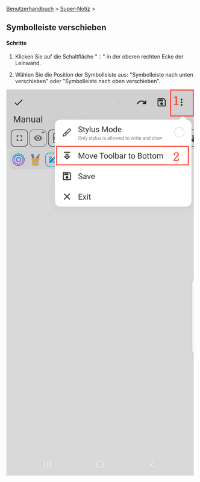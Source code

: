 [Benutzerhandbuch](/dragonnest/drawnote/manual/en) > [Super-Notiz](/dragonnest/drawnote/manual/en/super_note) >

Symbolleiste verschieben
---
#### Schritte

1. Klicken Sie auf die Schaltfläche "⋮" in der oberen rechten Ecke der Leinwand.

2. Wählen Sie die Position der Symbolleiste aus: "Symbolleiste nach unten verschieben" oder "Symbolleiste nach oben verschieben".

![](imgs/move_toolbar1.png)